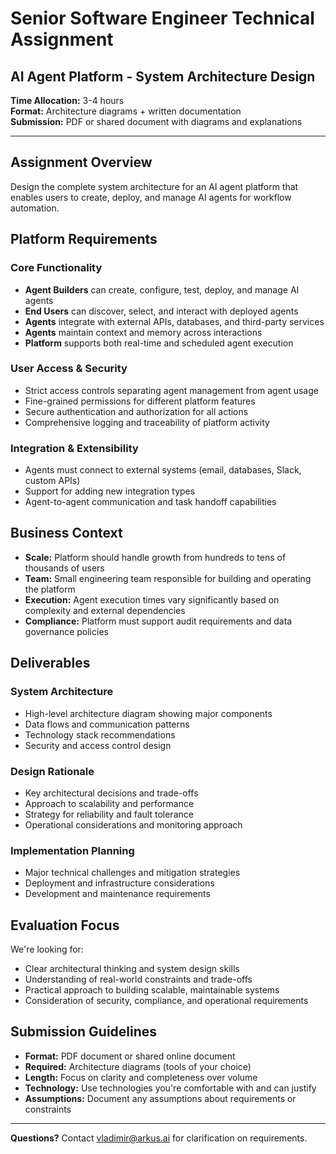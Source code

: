 # **Senior Software Engineer Technical Assignment**

## **AI Agent Platform - System Architecture Design**

**Time Allocation:** 3-4 hours  
**Format:** Architecture diagrams + written documentation  
**Submission:** PDF or shared document with diagrams and explanations

---

## **Assignment Overview**

Design the complete system architecture for an AI agent platform that enables users to create, deploy, and manage AI agents for workflow automation.

## **Platform Requirements**

### **Core Functionality**
- **Agent Builders** can create, configure, test, deploy, and manage AI agents
- **End Users** can discover, select, and interact with deployed agents  
- **Agents** integrate with external APIs, databases, and third-party services
- **Agents** maintain context and memory across interactions
- **Platform** supports both real-time and scheduled agent execution

### **User Access & Security**
- Strict access controls separating agent management from agent usage
- Fine-grained permissions for different platform features
- Secure authentication and authorization for all actions
- Comprehensive logging and traceability of platform activity

### **Integration & Extensibility**
- Agents must connect to external systems (email, databases, Slack, custom APIs)
- Support for adding new integration types
- Agent-to-agent communication and task handoff capabilities

## **Business Context**

- **Scale:** Platform should handle growth from hundreds to tens of thousands of users
- **Team:** Small engineering team responsible for building and operating the platform
- **Execution:** Agent execution times vary significantly based on complexity and external dependencies
- **Compliance:** Platform must support audit requirements and data governance policies

## **Deliverables**

### **System Architecture**
- High-level architecture diagram showing major components
- Data flows and communication patterns
- Technology stack recommendations
- Security and access control design

### **Design Rationale**
- Key architectural decisions and trade-offs
- Approach to scalability and performance
- Strategy for reliability and fault tolerance
- Operational considerations and monitoring approach

### **Implementation Planning**
- Major technical challenges and mitigation strategies
- Deployment and infrastructure considerations
- Development and maintenance requirements

## **Evaluation Focus**

We're looking for:
- Clear architectural thinking and system design skills
- Understanding of real-world constraints and trade-offs
- Practical approach to building scalable, maintainable systems
- Consideration of security, compliance, and operational requirements

## **Submission Guidelines**

- **Format:** PDF document or shared online document
- **Required:** Architecture diagrams (tools of your choice)
- **Length:** Focus on clarity and completeness over volume
- **Technology:** Use technologies you're comfortable with and can justify
- **Assumptions:** Document any assumptions about requirements or constraints

---

**Questions?** Contact vladimir@arkus.ai for clarification on requirements.
